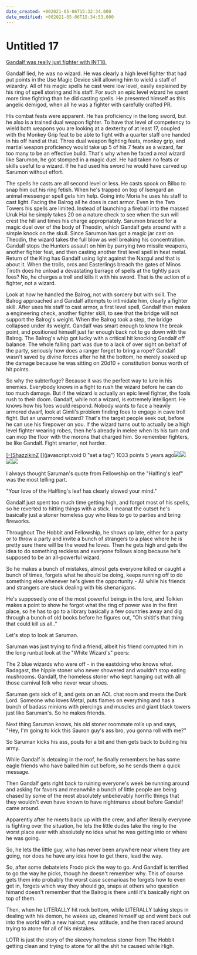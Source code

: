 ```yaml
---
date_created: +002021-05-06T15:32:34.000
date_modified: +002021-05-06T15:34:53.000
---
```


# Untitled 17

[Gandalf was really just fighter with INT18.](https://www.reddit.com/r/DnD/comments/3jpksw/gandalf_was_really_just_fighter_with_int18/)

Gandalf lied, he was no wizard. He was clearly a high level fighter that had put points in the Use Magic Device skill allowing him to wield a staff of wizardry. All of his magic spells he cast were low level, easily explained by his ring of spell storing and his staff. For such an epic level wizard he spent more time fighting than he did casting spells. He presented himself as this angelic demigod, when all he was a fighter with carefully crafted PR.

His combat feats were apparent. He has proficiency in the long sword, but he also is a trained dual weapon fighter. To have that level of competency to wield both weapons you are looking at a dexterity of at least 17, coupled with the Monkey Grip feat to be able to fight with a quarter staff one handed in his off hand at that. Three dual weapon fighting feats, monkey grip, and martial weapon proficiency would take up 5 of his 7 feats as a wizard, far too many to be an effective build. That's why when he faced a real wizard like Sarumon, he got stomped in a magic duel. He had taken no feats or skills useful to a wizard. If he had used his sword he would have carved up Sarumon without effort.

The spells he casts are all second level or less. He casts spook on Bilbo to snap him out his ring fetish. When he's trapped on top of Isengard an animal messenger spell gets him help. Going into Moria he uses his staff to cast light. Facing the Balrog all he does is cast armor. Even in the Two Towers his spells are limited. Instead of launching a fireball into the massed Uruk Hai he simply takes 20 on a nature check to see when the sun will crest the hill and times his charge appropriately. Sarumon braced for a magic duel over of the body of Theodin, which Gandalf gets around with a simple knock on the skull. Since Sarumon has got a magic jar cast on Theodin, the wizard takes the full blow as well breaking his concentration. Gandalf stops the Hunters assault on him by parrying two missile weapons, another fighter feat, and then casting another first level spell in heat metal. Return of the King has Gandalf using light against the Nazgul and that is about it. When the trolls, orcs and Easterlings breach the gates of Minos Tiroth does he unload a devastating barrage of spells at the tightly pack foes? No, he charges a troll and kills it with his sword. That is the action of a fighter, not a wizard.

Look at how he handled the Balrog, not with sorcery but with skill. The Balrog approached and Gandalf attempts to intimidate him, clearly a fighter skill. After uses his staff to cast armor, a first level spell, Gandalf then makes a engineering check, another fighter skill, to see that the bridge will not support the Balrog's weight. When the Balrog took a step, the bridge collapsed under its weight. Gandalf was smart enough to know the break point, and positioned himself just far enough back not to go down with the Balrog. The Balrog's whip got lucky with a critical hit knocking Gandalf off balance. The whole falling part was due to a lack of over sight on behalf of the party, seriously how does a ranger forget to bring a rope? Gandalf wasn't saved by divine forces after he hit the bottom, he merely soaked up the damage because he was sitting on 20d10 + constitution bonus worth of hit points.

So why the subterfuge? Because it was the perfect way to lure in his enemies. Everybody knows in a fight to rush the wizard before he can do too much damage. But if the wizard is actually an epic level fighter, the fools rush to their doom. Gandalf, while not a wizard, is extremely intelligent. He knows how his foes would respond. Nobody wants to face a heavily armored dwarf, look at Gimli's problem finding foes to engage in cave troll fight. But an unarmored wizard? That's the target people seek out, before he can use his firepower on you. If the wizard turns out to actually be a high level fighter wearing robes, then he's already in melee when its his turn and can mop the floor with the morons that charged him. So remember fighters, be like Gandalf. Fight smarter, not harder.

[\[–\]](javascript:void(0))[ShazzikinZ](https://www.reddit.com/user/ShazzikinZ) [](javascript:void 0 "set a tag")  1033 points 5 years ago[![](https://preview.redd.it/award_images/t5_22cerq/80j20o397jj41_NarwhalSalute.png?width=48&height=48&auto=webp&s=5adb621fede4e8e66b952a379ad038fcc1b8ad13)](https://www.reddit.com/r/DnD/gilded)[![](https://www.redditstatic.com/gold/awards/icon/platinum_48.png)](https://www.reddit.com/r/DnD/gilded)[![](https://www.redditstatic.com/gold/awards/icon/silver_48.png)](https://www.reddit.com/r/DnD/gilded)[![](https://preview.redd.it/award_images/t5_q0gj4/p4yzxkaed5f61_oldtakemyenergy.png?width=48&height=48&auto=webp&s=b15d030fdfbbe4af4a5b34ab9dc90a174df40a23)](https://www.reddit.com/r/DnD/gilded) 

I always thought Saruman's quote from Fellowship on the "Halfing's leaf" was the most telling part.

"Your love of the Halfling's leaf has clearly slowed your mind."

Gandalf just spent too much time getting high, and forgot most of his spells, so he reverted to hitting things with a stick. I meanat the outset he's basically just a stoner homeless guy who likes to go to parties and bring fireworks.

Throughout The Hobbit and Fellowship, he shows up late, either for a party or to throw a party and invite a bunch of strangers to a place where he is pretty sure there will be the weed he loves. Then he gets high and gets the idea to do something reckless and everyone follows along because he's supposed to be an all-powerful wizard.

So he makes a bunch of mistakes, almost gets everyone killed or caught a bunch of times, forgets what he should be doing, keeps running off to do something else whenever he's given the opportunity - All while his friends and strangers are stuck dealing with his shenanigans.

He's supposedly one of the most powerful beings in the lore, and Tolkien makes a point to show he forgot what the ring of power was in the first place, so he has to go to a library basically a few countries away and dig through a bunch of old books before he figures out, "Oh shitit's that thing that could kill us all.."

Let's stop to look at Saruman.

Saruman was just trying to find a friend, albeit his friend corrupted him in the long runbut look at the "White Wizard's" peers:

The 2 blue wizards who were off - in the eastdoing who knows what. Radagast, the hippie stoner who never showered and wouldn't stop eating mushrooms. Gandalf, the homeless stoner who kept hanging out with all those carnival folk who never wear shoes.

Saruman gets sick of it, and gets on an AOL chat room and meets the Dark Lord. Someone who loves Metal, puts flames on everything and has a bunch of badass minions with piercings and muscles and giant black towers just like Saruman's. So he makes friends.

Next thing Saruman knows, his old stoner roommate rolls up and says, "Hey, I'm going to kick this Sauron guy's ass bro, you gonna roll with me?"

So Saruman kicks his ass, pouts for a bit and then gets back to building his army.

While Gandalf is detoxing in the roof, he finally remembers he has some eagle friends who have bailed him out before, so he sends them a quick message.

Then Gandalf gets right back to ruining everyone's week be running around and asking for favors and meanwhile a bunch of little people are being chased by some of the most absolutely unbelievably horrific things that they wouldn't even have known to have nightmares about before Gandalf came around.

Apparently after he meets back up with the crew, and after literally everyone is fighting over the situation, he lets the little dudes take the ring to the worst place ever with absolutely no idea what he was getting into or where he was going.

So, he lets the little guy, who has never been anywhere near where they are going, nor does he have any idea how to get there, lead the way.

So, after some debatelets Frodo pick the way to go. And Gandalf is terrified to go the way he picks, though he doesn't remember why. This of course gets them into probably the worst case scenarioas he forgets how to even get in, forgets which way they should go, snaps at others who question himand doesn't remember that the Balrog is there until it's basically right on top of them.

Then, when he LITERALLY hit rock bottom, while LITERALLY taking steps in dealing with his demon, he wakes up, cleaned himself up and went back out into the world with a new haircut, new attitude, and he then raced around trying to atone for all of his mistakes.

LOTR is just the story of the skeevy homeless stoner from The Hobbit getting clean and trying to atone for all the shit he caused while High.
